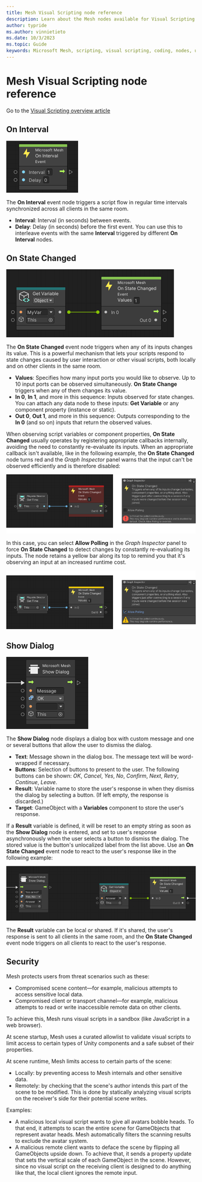```yaml
---
title: Mesh Visual Scripting node reference
description: Learn about the Mesh nodes available for Visual Scripting in Mesh.
author: typride
ms.author: vinnietieto
ms.date: 10/3/2023
ms.topic: Guide
keywords: Microsoft Mesh, scripting, visual scripting, coding, nodes, units, graphs
---
```


# Mesh Visual Scripting node reference

Go to the [Visual Scripting overview article](visual-scripting-overview.md)

## On Interval

![On Interval event node](../../../media/mesh-scripting/visual-scripting//node-OnInterval.png)

The **On Interval** event node triggers a script flow in regular time intervals synchronized across all clients in the same room.

- **Interval**: Interval (in seconds) between events.
- **Delay**: Delay (in seconds) before the first event. You can use this to interleave events with the same **Interval** triggered by different **On Interval** nodes.

## On State Changed

![On State Changed event node connecting to a Get Variable node](../../../media/mesh-scripting/visual-scripting//node-OnStateChanged-variable.png)

The **On State Changed** event node triggers when any of its inputs changes its value. This is a powerful mechanism that lets your scripts respond to state changes caused by user interaction or other visual scripts, both locally and on other clients in the same room.

- **Values**: Specifies how many input ports you would like to observe. Up to 10 input ports can be observed simultaneously. **On State Change** triggers when any of them changes its value.
- **In 0**, **In 1**, and more in this sequence: Inputs observed for state changes. You can attach any data node to these inputs: **Get Variable** or any component property (instance or static).
- **Out 0**, **Out 1**, and more in this sequence: Outputs corresponding to the **In 0** (and so on) inputs that return the observed values.

When observing script variables or component properties, **On State Changed** usually operates by registering appropriate callbacks internally, avoiding the need to constantly re-evaluate its inputs. When an appropriate callback isn't available, like in the following example, the **On State Changed** node turns red and the _Graph Inspector_ panel warns that the input can't be observed efficiently and is therefore disabled:

![Screen shots of the On State Changed event node connecting to the result of comparing a Get Variable node to an integer literal, no polling.](../../../media/mesh-scripting/visual-scripting//node-OnStateChanged-volatile.png)

In this case, you can select **Allow Polling** in the _Graph Inspector_ panel to force **On State Changed** to detect changes by constantly re-evaluating its inputs. The node retains a yellow bar along its top to remind you that it's observing an input at an increased runtime cost.

![Screen shots of the On State Changed event node connecting to the result of comparing a Get Variable node to an integer literal, allow polling.](../../../media/mesh-scripting/visual-scripting//node-onstatechanged-allow-polling.png)

## Show Dialog

![Screen shot of the Show Dialog action node](../../../media/mesh-scripting/visual-scripting//node-ShowDialog.png)

The **Show Dialog** node displays a dialog box with custom message and one or several buttons that allow the user to dismiss the dialog.

- **Text**: Message shown in the dialog box. The message text will be word-wrapped if necessary.
- **Buttons**: Selection of buttons to present to the user. The following buttons can be shown: _OK_, _Cancel_, _Yes_, _No_, _Confirm_, _Next_, _Retry_, _Continue_, _Leave_.
- **Result**: Variable name to store the user's response in when they dismiss the dialog by selecting a button. (If left empty, the response is discarded.)
- **Target**: GameObject with a **Variables** component to store the user's response.

If a **Result** variable is defined, it will be reset to an empty string as soon as the **Show Dialog** node is entered, and set to user's response asynchronously when the user selects a button to dismiss the dialog. The stored value is the button's unlocalized label from the list above. Use an **On State Changed** event node to react to the user's response like in the following example:

![Screen shot of the Show Dialog node collecting the user response in a variable, followed by an On State Changed node responding to the variable change](../../../media/mesh-scripting/visual-scripting//node-ShowDialog-response.png)

The **Result** variable can be local or shared. If it's shared, the user's response is sent to all clients in the same room, and the **On State Changed** event node triggers on all clients to react to the user's response.

## Security

Mesh protects users from threat scenarios such as these:

- Compromised scene content&#8212;for example, malicious attempts to access sensitive local data.
- Compromised client or transport channel&#8212;for example, malicious attempts to read or write inaccessible remote data on other clients.

To achieve this, Mesh runs visual scripts in a sandbox (like JavaScript in a web browser).

At scene startup, Mesh uses a curated allowlist to validate visual scripts to limit access to certain types of Unity components and a safe subset of their properties.

At scene runtime, Mesh limits access to certain parts of the scene:

- Locally: by preventing access to Mesh internals and other sensitive data.
- Remotely: by checking that the scene's author intends this part of the scene to be modified. This is done by statically analyzing visual scripts on the receiver's side for their potential scene writes.

Examples:

- A malicious local visual script wants to give all avatars bobble heads. To that end, it attempts to scan the entire scene for GameObjects that represent avatar heads. Mesh automatically filters the scanning results to exclude the avatar system.
- A malicious remote client wants to deface the scene by flipping all GameObjects upside down. To achieve that, it sends a property update that sets the vertical scale of each GameObject in the scene. However, since no visual script on the receiving client is designed to do anything like that, the local client ignores the remote input.